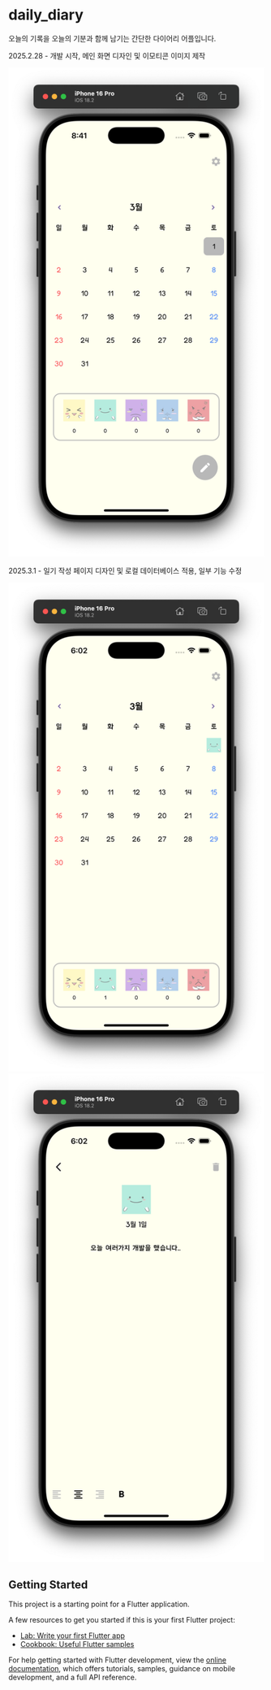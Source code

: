 # daily_diary

오늘의 기록을 오늘의 기분과 함께 남기는 간단한 다이어리 어플입니다.

2025.2.28 - 개발 시작, 메인 화면 디자인 및 이모티콘 이미지 제작

![Main.png](process_images/Main.png)

2025.3.1 - 일기 작성 페이지 디자인 및 로컬 데이터베이스 적용, 일부 기능 수정

![Main(2).png](process_images/Main%282%29.png)
![Write.png](process_images/Write.png)

## Getting Started

This project is a starting point for a Flutter application.

A few resources to get you started if this is your first Flutter project:

- [Lab: Write your first Flutter app](https://docs.flutter.dev/get-started/codelab)
- [Cookbook: Useful Flutter samples](https://docs.flutter.dev/cookbook)

For help getting started with Flutter development, view the
[online documentation](https://docs.flutter.dev/), which offers tutorials,
samples, guidance on mobile development, and a full API reference.
